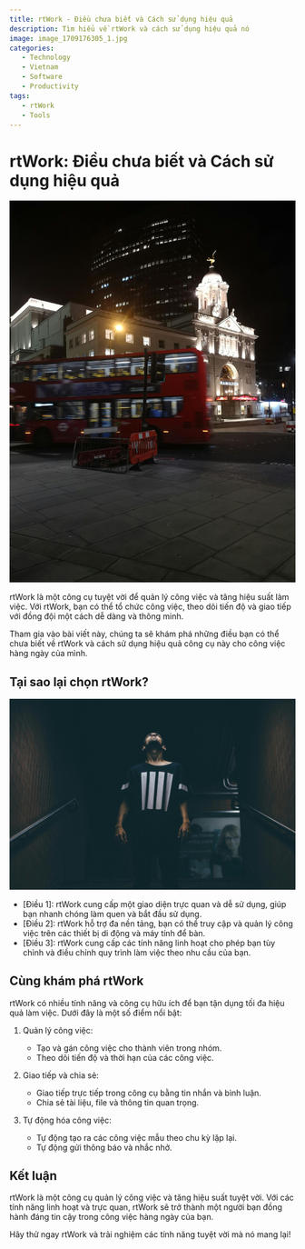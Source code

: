 ```yaml
---
title: rtWork - Điều chưa biết và Cách sử dụng hiệu quả
description: Tìm hiểu về rtWork và cách sử dụng hiệu quả nó
image: image_1709176305_1.jpg
categories:
   - Technology
   - Vietnam
   - Software
   - Productivity
tags:
   - rtWork
   - Tools
---
```


# rtWork: Điều chưa biết và Cách sử dụng hiệu quả

![rtWork](image_1709176305_1.jpg)

rtWork là một công cụ tuyệt vời để quản lý công việc và tăng hiệu suất làm việc. Với rtWork, bạn có thể tổ chức công việc, theo dõi tiến độ và giao tiếp với đồng đội một cách dễ dàng và thông minh.

Tham gia vào bài viết này, chúng ta sẽ khám phá những điều bạn có thể chưa biết về rtWork và cách sử dụng hiệu quả công cụ này cho công việc hàng ngày của mình.

## Tại sao lại chọn rtWork?

![rtWork](image_1709176307_2.jpg)

- [Điều 1]: rtWork cung cấp một giao diện trực quan và dễ sử dụng, giúp bạn nhanh chóng làm quen và bắt đầu sử dụng.
- [Điều 2]: rtWork hỗ trợ đa nền tảng, bạn có thể truy cập và quản lý công việc trên các thiết bị di động và máy tính để bàn.
- [Điều 3]: rtWork cung cấp các tính năng linh hoạt cho phép bạn tùy chỉnh và điều chỉnh quy trình làm việc theo nhu cầu của bạn.

## Cùng khám phá rtWork

rtWork có nhiều tính năng và công cụ hữu ích để bạn tận dụng tối đa hiệu quả làm việc. Dưới đây là một số điểm nổi bật:

1. Quản lý công việc:
   - Tạo và gán công việc cho thành viên trong nhóm.
   - Theo dõi tiến độ và thời hạn của các công việc.

2. Giao tiếp và chia sẻ:
   - Giao tiếp trực tiếp trong công cụ bằng tin nhắn và bình luận.
   - Chia sẻ tài liệu, file và thông tin quan trọng.

3. Tự động hóa công việc:
   - Tự động tạo ra các công việc mẫu theo chu kỳ lặp lại.
   - Tự động gửi thông báo và nhắc nhở.

## Kết luận

rtWork là một công cụ quản lý công việc và tăng hiệu suất tuyệt vời. Với các tính năng linh hoạt và trực quan, rtWork sẽ trở thành một người bạn đồng hành đáng tin cậy trong công việc hàng ngày của bạn.

Hãy thử ngay rtWork và trải nghiệm các tính năng tuyệt vời mà nó mang lại!
